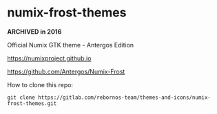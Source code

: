 # numix-frost-themes

**ARCHIVED in 2016**

Official Numix GTK theme - Antergos Edition

https://numixproject.github.io

https://github.com/Antergos/Numix-Frost

How to clone this repo:

```
git clone https://gitlab.com/rebornos-team/themes-and-icons/numix-frost-themes.git
```

